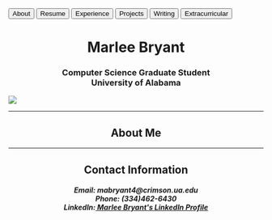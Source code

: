 <html>
  <body>
    <a href="about.html"><button>About</button></a>
    <a href="resume.html"><button>Resume</button></a>
    <a href="experience.html"><button>Experience</button></a>
    <a href="projects.html"><button>Projects</button></a>
    <a href="writing.html"><button>Writing</button></a>
    <a href="extra.html"><button>Extracurricular</button></a>
    <h1 style="text-align:center">Marlee Bryant</h1>
    <h3 style="text-align:center">Computer Science Graduate Student<br>
      University of Alabama<br></h3>
    <img src="https://mabryant4.github.io/profile.jpg.JPG" style="text-align:center">
    <hr>
    <h2 style="text-align:center">About Me</h2>
    <hr>
    <h2 style="text-align:center">Contact Information</h2>
    <h5 style="text-align:center"><b>Email:</b> mabryant4@crimson.ua.edu <br>
    <b>Phone:</b> (334)462-6430 <br>
    <b>LinkedIn:</b><a href="https://www.linkedin.com/in/marlee-bryant"> Marlee Bryant's LinkedIn Profile</a></h5>
  </body>
<html>
